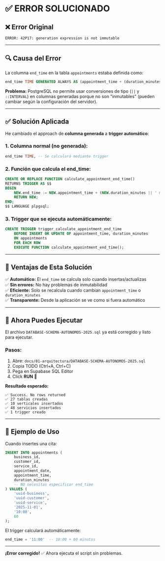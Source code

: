 # ✅ ERROR SOLUCIONADO

## ❌ Error Original

```
ERROR: 42P17: generation expression is not immutable
```

---

## 🔍 Causa del Error

La columna `end_time` en la tabla `appointments` estaba definida como:

```sql
end_time TIME GENERATED ALWAYS AS (appointment_time + (duration_minutes || ' minutes')::INTERVAL) STORED
```

**Problema:** PostgreSQL no permite usar conversiones de tipo (`||` y `::INTERVAL`) en columnas generadas porque no son "inmutables" (pueden cambiar según la configuración del servidor).

---

## ✅ Solución Aplicada

He cambiado el approach de **columna generada** a **trigger automático**:

### **1. Columna normal (no generada):**

```sql
end_time TIME, -- Se calculará mediante trigger
```

### **2. Función que calcula el end_time:**

```sql
CREATE OR REPLACE FUNCTION calculate_appointment_end_time()
RETURNS TRIGGER AS $$
BEGIN
    NEW.end_time := NEW.appointment_time + (NEW.duration_minutes || ' minutes')::INTERVAL;
    RETURN NEW;
END;
$$ LANGUAGE plpgsql;
```

### **3. Trigger que se ejecuta automáticamente:**

```sql
CREATE TRIGGER trigger_calculate_appointment_end_time
    BEFORE INSERT OR UPDATE OF appointment_time, duration_minutes
    ON appointments
    FOR EACH ROW
    EXECUTE FUNCTION calculate_appointment_end_time();
```

---

## 🎯 Ventajas de Esta Solución

✅ **Automático:** El `end_time` se calcula solo cuando insertas/actualizas  
✅ **Sin errores:** No hay problemas de inmutabilidad  
✅ **Eficiente:** Solo se recalcula cuando cambian `appointment_time` o `duration_minutes`  
✅ **Transparente:** Desde la aplicación se ve como si fuera automático  

---

## 🚀 Ahora Puedes Ejecutar

El archivo `DATABASE-SCHEMA-AUTONOMOS-2025.sql` ya está corregido y listo para ejecutar.

### **Pasos:**

1. Abre: `docs/01-arquitectura/DATABASE-SCHEMA-AUTONOMOS-2025.sql`
2. Copia TODO (Ctrl+A, Ctrl+C)
3. Pega en Supabase SQL Editor
4. Click **RUN** 🚀

**Resultado esperado:**
```
✅ Success. No rows returned
✅ 27 tablas creadas
✅ 10 verticales insertados
✅ 48 servicios insertados
✅ 1 trigger creado
```

---

## 📝 Ejemplo de Uso

Cuando insertes una cita:

```sql
INSERT INTO appointments (
    business_id,
    customer_id,
    service_id,
    appointment_date,
    appointment_time,
    duration_minutes
    -- NO necesitas especificar end_time
) VALUES (
    'uuid-business',
    'uuid-customer',
    'uuid-service',
    '2025-11-01',
    '10:00',
    60
);
```

El trigger calculará automáticamente:
```sql
end_time = '11:00'  -- 10:00 + 60 minutos
```

---

**¡Error corregido!** ✅ Ahora ejecuta el script sin problemas.

